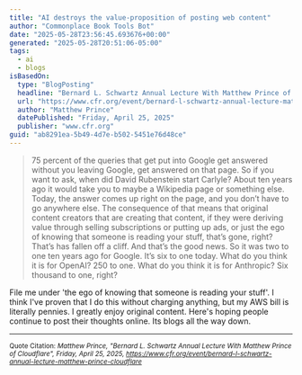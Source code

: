 ```yaml
---
title: "AI destroys the value-proposition of posting web content"
author: "Commonplace Book Tools Bot"
date: "2025-05-28T23:56:45.693676+00:00"
generated: "2025-05-28T20:51:06-05:00"
tags:
  - ai
  - blogs
isBasedOn:
  type: "BlogPosting"
  headline: "Bernard L. Schwartz Annual Lecture With Matthew Prince of Cloudflare"
  url: "https://www.cfr.org/event/bernard-l-schwartz-annual-lecture-matthew-prince-cloudflare"
  author: "Matthew Prince"
  datePublished: "Friday, April 25, 2025"
  publisher: "www.cfr.org"
guid: "ab8291ea-5b49-4d7e-b502-5451e76d48ce"
---
```


> 75 percent of the queries that get put into Google get answered without you leaving Google, get answered on that page. So if you want to ask, when did David Rubenstein start Carlyle? About ten years ago it would take you to maybe a Wikipedia page or something else. Today, the answer comes up right on the page, and you don’t have to go anywhere else. The consequence of that means that original content creators that are creating that content, if they were deriving value through selling subscriptions or putting up ads, or just the ego of knowing that someone is reading your stuff, that’s gone, right? That’s has fallen off a cliff. And that’s the good news. So it was two to one ten years ago for Google. It’s six to one today. What do you think it is for OpenAI? 250 to one. What do you think it is for Anthropic? Six thousand to one, right?

File me under 'the ego of knowing that someone is reading your stuff'. I think I've proven that I do this without charging anything, but my AWS bill is literally pennies. I greatly enjoy original content. Here's hoping people continue to post their thoughts online. Its blogs all the way down.

---

<sub>Quote Citation: <cite>Matthew Prince, "Bernard L. Schwartz Annual Lecture With Matthew Prince of Cloudflare", Friday, April 25, 2025, <a href="https://www.cfr.org/event/bernard-l-schwartz-annual-lecture-matthew-prince-cloudflare">https://www.cfr.org/event/bernard-l-schwartz-annual-lecture-matthew-prince-cloudflare</a></cite></sub>